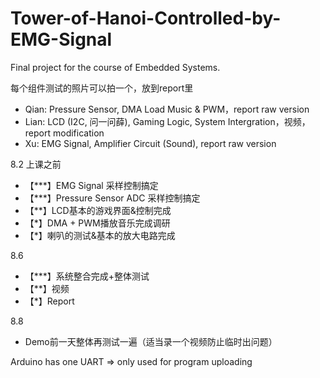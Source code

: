 # Tower-of-Hanoi-Controlled-by-EMG-Signal
Final project for the course of Embedded Systems.

每个组件测试的照片可以拍一个，放到report里

* Qian: Pressure Sensor, DMA Load Music & PWM，report raw version
* Lian: LCD (I2C, 问一问薛), Gaming Logic, System Intergration，视频，report modification
* Xu: EMG Signal, Amplifier Circuit (Sound), report raw version

8.2 上课之前

* 【***】EMG Signal 采样控制搞定
* 【***】Pressure Sensor ADC 采样控制搞定
* 【**】LCD基本的游戏界面&控制完成
* 【*】DMA + PWM播放音乐完成调研
* 【*】喇叭的测试&基本的放大电路完成

8.6

* 【***】系统整合完成+整体测试
* 【**】视频
* 【*】Report

8.8

* Demo前一天整体再测试一遍（适当录一个视频防止临时出问题）

Arduino has one UART => only used for program uploading